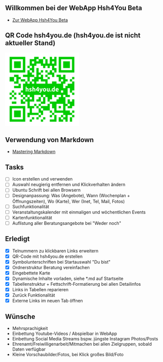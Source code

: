 ## Willkommen bei der WebApp Hsh4You Beta
- [Zur WebApp Hsh4You Beta](https://danieldreke.github.io/webapp_hsh/)

## QR Code hsh4you.de (hsh4you.de ist nicht aktueller Stand)
<a href="images/qr-code.png"><img src="images/qr-code.png" width="240px"></a>

## Verwendung von Markdown
- [Mastering Markdown](https://guides.github.com/features/mastering-markdown/)

## Tasks

- [ ] Icon erstellen und verwenden
- [ ] Auswahl neugierig entfernen und Klickverhalten ändern
- [ ] Ubuntu Schrift bei allen Browsern
- [ ] Designanpassung: Was (Angebote), Wann (Wochenplan + Öffnungszeiten), Wo (Karte), Wer (Inet, Tel, Mail, Fotos)
- [ ] Suchfunktionalität
- [ ] Veranstaltungskalender mit einmaligen und wöchentlichen Events
- [ ] Kartenfunktionalität
- [ ] Auflistung aller Beratungsangebote bei "Weder noch"

## Erledigt

- [x] Telnummern zu klickbaren Links erweitern
- [x] QR-Code mit hsh4you.de erstellen
- [x] Symbolunterschriften bei Startauswahl "Du bist"
- [x] Ordnerstruktur Beratung vereinfachen
- [x] Eingebettete Karte
- [x] Dynamische Inhalte vorladen, siehe \*.md auf Startseite
- [X] Tabellenstruktur + Fettschrift-Formatierung bei allen Detailinfos
- [x] Links in Tabellen reparieren
- [x] Zurück Funktionalität
- [X] Externe Links im neuen Tab öffnen

## Wünsche

- Mehrsprachigkeit
- Einbettung Youtube-Videos / Abspielbar in WebApp
- Einbettung Social Media Streams bspw. jüngste Instagram Photos/Posts
- Ehrenamt/Freiwilligenarbeit/Mitmachen bei allen Zielgruppen, sobald Daten verfügbar
- Kleine Vorschaubilder/Fotos, bei Klick großes Bild/Foto
